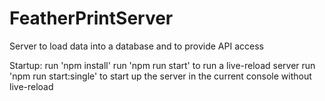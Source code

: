 # FeatherPrintServer
Server to load data into a database and to provide API access

Startup:
run 'npm install'
run 'npm run start' to run a live-reload server
run 'npm run start:single' to start up the server in the current console without live-reload